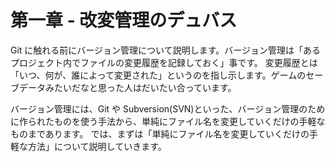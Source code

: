 # 第一章 - 改変管理のデュバス

Git に触れる前にバージョン管理について説明します。バージョン管理は「あるプロジェクト内でファイルの変更履歴を記録しておく」事です。
変更履歴とは「いつ、何が、誰によって変更された」というのを指し示します。ゲームのセーブデータみたいだなと思った人はだいたい合っています。

バージョン管理には、Git や Subversion(SVN)といった、バージョン管理のために作られたものを使う手法から、単純にファイル名を変更していくだけの手軽なものまであります。
では、まずは「単純にファイル名を変更していくだけの手軽な方法」について説明していきます。
